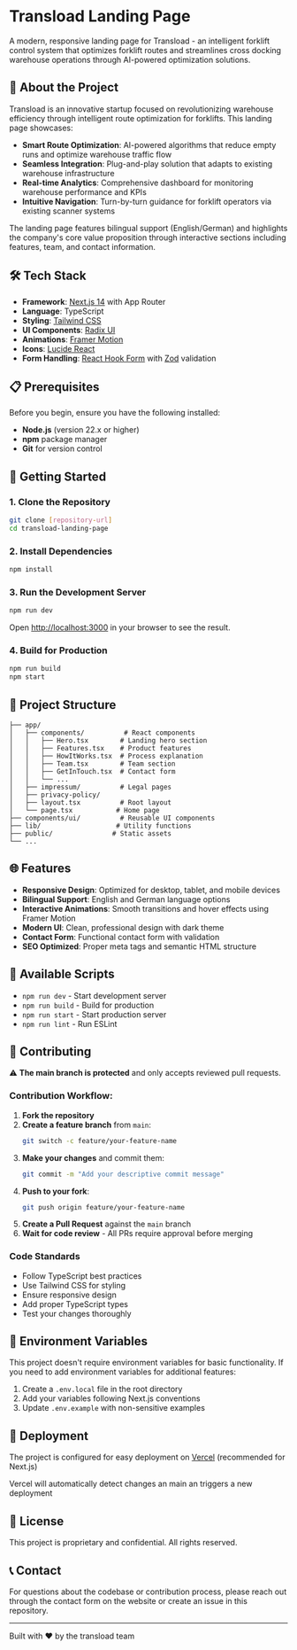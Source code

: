 # Transload Landing Page

A modern, responsive landing page for Transload - an intelligent forklift control system that optimizes forklift routes and streamlines cross docking warehouse operations through AI-powered optimization solutions.

## 🚀 About the Project

Transload is an innovative startup focused on revolutionizing warehouse efficiency through intelligent route optimization for forklifts. This landing page showcases:

- **Smart Route Optimization**: AI-powered algorithms that reduce empty runs and optimize warehouse traffic flow
- **Seamless Integration**: Plug-and-play solution that adapts to existing warehouse infrastructure
- **Real-time Analytics**: Comprehensive dashboard for monitoring warehouse performance and KPIs
- **Intuitive Navigation**: Turn-by-turn guidance for forklift operators via existing scanner systems

The landing page features bilingual support (English/German) and highlights the company's core value proposition through interactive sections including features, team, and contact information.

## 🛠 Tech Stack

- **Framework**: [Next.js 14](https://nextjs.org/) with App Router
- **Language**: TypeScript
- **Styling**: [Tailwind CSS](https://tailwindcss.com/)
- **UI Components**: [Radix UI](https://www.radix-ui.com/)
- **Animations**: [Framer Motion](https://www.framer.com/motion/)
- **Icons**: [Lucide React](https://lucide.dev/)
- **Form Handling**: [React Hook Form](https://react-hook-form.com/) with [Zod](https://zod.dev/) validation

## 📋 Prerequisites

Before you begin, ensure you have the following installed:

- **Node.js** (version 22.x or higher)
- **npm** package manager
- **Git** for version control

## 🚀 Getting Started

### 1. Clone the Repository

```bash
git clone [repository-url]
cd transload-landing-page
```

### 2. Install Dependencies

```bash
npm install
```

### 3. Run the Development Server

```bash
npm run dev
```

Open [http://localhost:3000](http://localhost:3000) in your browser to see the result.

### 4. Build for Production

```bash
npm run build
npm start
```

## 📁 Project Structure

```
├── app/
│   ├── components/          # React components
│   │   ├── Hero.tsx        # Landing hero section
│   │   ├── Features.tsx    # Product features
│   │   ├── HowItWorks.tsx  # Process explanation
│   │   ├── Team.tsx        # Team section
│   │   ├── GetInTouch.tsx  # Contact form
│   │   └── ...
│   ├── impressum/          # Legal pages
│   ├── privacy-policy/
│   ├── layout.tsx          # Root layout
│   └── page.tsx           # Home page
├── components/ui/          # Reusable UI components
├── lib/                   # Utility functions
├── public/               # Static assets
└── ...
```

## 🌐 Features

- **Responsive Design**: Optimized for desktop, tablet, and mobile devices
- **Bilingual Support**: English and German language options
- **Interactive Animations**: Smooth transitions and hover effects using Framer Motion
- **Modern UI**: Clean, professional design with dark theme
- **Contact Form**: Functional contact form with validation
- **SEO Optimized**: Proper meta tags and semantic HTML structure

## 🔧 Available Scripts

- `npm run dev` - Start development server
- `npm run build` - Build for production
- `npm run start` - Start production server
- `npm run lint` - Run ESLint

## 🤝 Contributing

⚠️ **The main branch is protected** and only accepts reviewed pull requests.

### Contribution Workflow:

1. **Fork the repository**
2. **Create a feature branch** from `main`:
   ```bash
   git switch -c feature/your-feature-name
   ```
3. **Make your changes** and commit them:
   ```bash
   git commit -m "Add your descriptive commit message"
   ```
4. **Push to your fork**:
   ```bash
   git push origin feature/your-feature-name
   ```
5. **Create a Pull Request** against the `main` branch
6. **Wait for code review** - All PRs require approval before merging

### Code Standards

- Follow TypeScript best practices
- Use Tailwind CSS for styling
- Ensure responsive design
- Add proper TypeScript types
- Test your changes thoroughly

## 📝 Environment Variables

This project doesn't require environment variables for basic functionality. If you need to add environment variables for additional features:

1. Create a `.env.local` file in the root directory
2. Add your variables following Next.js conventions
3. Update `.env.example` with non-sensitive examples

## 🚀 Deployment

The project is configured for easy deployment on [Vercel](https://vercel.com/) (recommended for Next.js)

Vercel will automatically detect changes an main an triggers a new deployment

## 📄 License

This project is proprietary and confidential. All rights reserved.

## 📞 Contact

For questions about the codebase or contribution process, please reach out through the contact form on the website or create an issue in this repository.

---

Built with ❤️ by the transload team
